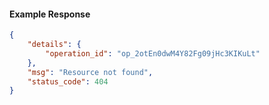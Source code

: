 <!-- Code generated for API Clients. DO NOT EDIT. -->

#### Example Response

```json
{
	"details": {
		"operation_id": "op_2otEn0dwM4Y82Fg09jHc3KIKuLt"
	},
	"msg": "Resource not found",
	"status_code": 404
}
```
